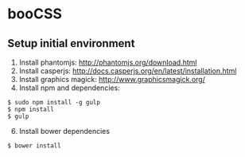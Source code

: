booCSS
======

## Setup initial environment ##

1. Install phantomjs: http://phantomjs.org/download.html
2. Install casperjs: http://docs.casperjs.org/en/latest/installation.html
3. Install graphics magick: http://www.graphicsmagick.org/
5. Install npm and dependencies:

```
$ sudo npm install -g gulp
$ npm install
$ gulp
```

6. Install bower dependencies

```
$ bower install
```
